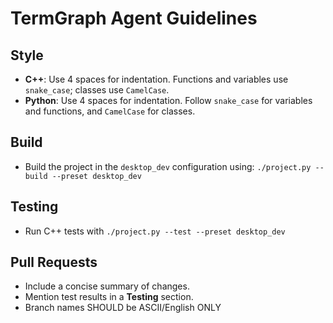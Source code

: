 # TermGraph Agent Guidelines

## Style
- **C++**: Use 4 spaces for indentation. Functions and variables use `snake_case`; classes use `CamelCase`.
- **Python**: Use 4 spaces for indentation. Follow `snake_case` for variables and functions, and `CamelCase` for classes.

## Build
- Build the project in the `desktop_dev` configuration using:
  `./project.py --build --preset desktop_dev`

## Testing
- Run C++ tests with `./project.py --test --preset desktop_dev`

## Pull Requests
- Include a concise summary of changes.
- Mention test results in a **Testing** section.
- Branch names SHOULD be ASCII/English ONLY
